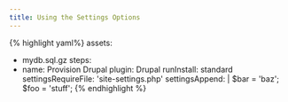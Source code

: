 ```yaml
---
title: Using the Settings Options
---
```


{% highlight yaml%}
assets:
  - mydb.sql.gz
steps:
  - name: Provision Drupal
    plugin: Drupal
    runInstall: standard
    settingsRequireFile: 'site-settings.php'
    settingsAppend: |
      $bar = 'baz';
      $foo = 'stuff';
{% endhighlight %}

